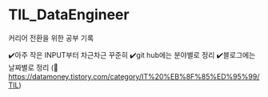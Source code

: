 # TIL_DataEngineer
커리어 전환을 위한 공부 기록

✔️아주 작은 INPUT부터 차근차근 꾸준히
✔️git hub에는 분야별로 정리
✔️블로그에는 날짜별로 정리 (🔗 https://datamoney.tistory.com/category/IT%20%EB%8F%85%ED%95%99/TIL)

